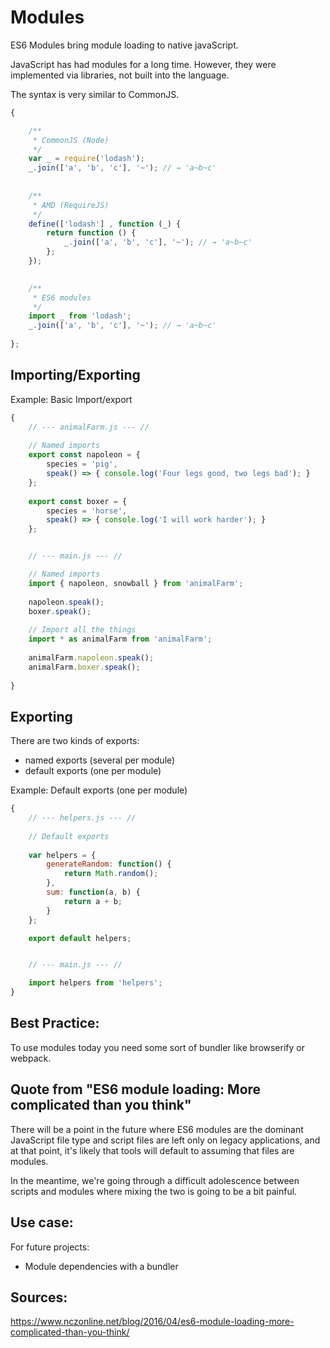 
# Modules


ES6 Modules bring module loading to native javaScript.

JavaScript has had modules for a long time. However, they were implemented via libraries, not built into the language.

The syntax is very similar to CommonJS.


```javascript
{

    /**
     * CommonJS (Node)
     */
    var _ = require('lodash');
    _.join(['a', 'b', 'c'], '~'); // → 'a~b~c'
    
    
    /**
     * AMD (RequireJS)
     */
    define(['lodash'] , function (_) {
        return function () {
            _.join(['a', 'b', 'c'], '~'); // → 'a~b~c'
        };
    });

    
    /**
     * ES6 modules
     */
    import _ from 'lodash';
    _.join(['a', 'b', 'c'], '~'); // → 'a~b~c'
    
};
```


## Importing/Exporting


Example: Basic Import/export

```javascript
{
    // --- animalFarm.js --- //
    
    // Named imports
    export const napoleon = {
        species = 'pig',
        speak() => { console.log('Four legs good, two legs bad'); }
    };
    
    export const boxer = {
        species = 'horse',
        speak() => { console.log('I will work harder'); }
    };


    // --- main.js --- //

    // Named imports
    import { napoleon, snowball } from 'animalFarm';
    
    napoleon.speak();
    boxer.speak();
    
    // Import all the things
    import * as animalFarm from 'animalFarm';
    
    animalFarm.napoleon.speak();
    animalFarm.boxer.speak();
    
}
```

## Exporting

There are two kinds of exports: 

- named exports (several per module)
- default exports (one per module)

Example: Default exports (one per module)

```javascript
{
    // --- helpers.js --- //
    
    // Default exports
    
    var helpers = {
        generateRandom: function() {
            return Math.random();    
        },
        sum: function(a, b) {
            return a + b;
        }
    };

    export default helpers;


    // --- main.js --- //

    import helpers from 'helpers';
}
```


## Best Practice:

To use modules today you need some sort of bundler like browserify or webpack.


## Quote from "ES6 module loading: More complicated than you think"

There will be a point in the future where ES6 modules are the dominant JavaScript file type and script files are left only on legacy applications, and at that point, it's likely that tools will default to assuming that files are modules. 

In the meantime, we're going through a difficult adolescence between scripts and modules where mixing the two is going to be a bit painful.


## Use case: 

For future projects:

- Module dependencies with a bundler

## Sources:

https://www.nczonline.net/blog/2016/04/es6-module-loading-more-complicated-than-you-think/